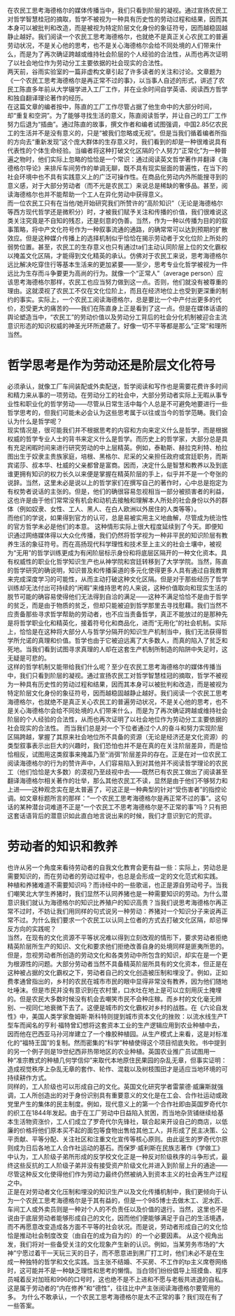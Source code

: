 在农民工思考海德格尔的媒体传播当中，我们只看到阶层的凝视。通过宣扬农民工对哲学智慧桂冠的摘取，哲学不被视为一种具有历史性的劳动过程和结果，因而其本身可以被批判和改造，而是被视为特定阶层文化身份的象征符号，因而越稳固越静止越好。我们阅读一个农民工思考海德格尔，也就绝不是真正关心农民工的普遍劳动状况，不是关心他的思考，也不是关心海德格尔会给不同处境的人们带来什么，而是为了再次确证跨越或维持社会阶层的个人经验的合法性，从而也再次证明了以社会地位作为劳动分工主要依据的社会现实的合法性。  
两天前，谷雨实验室的一篇非虚构文章引起了许多读者的关注和讨论。文章题为《一个农民工思考海德格尔是再正常不过的事》，以当事人自述的形式，讲述了农民工陈直多年前从大学辍学进入工厂工作，并在业余时间自学英语、阅读西方哲学和独自翻译理论著作的经历。  
在这篇文章的编者按中，陈直的工厂工作尽管占据了他生命中的大部分时间，却“重复和空洞”。为了能够寻找生活的意义，陈直阅读哲学，并让自己的工厂工作努力后退为“插曲”。通过陈直的故事，撰文作者和编者试图强调，中国2.85亿农民工的生活并不是没有意义的，只是“被我们忽略或无视”。但是当我们循着编者所指的方向去“重新发现”这个庞大群体的生存意义时，我们看到的却是一种很难说具有代表性的个体生命经验。当编者将这种打破文化区隔的个人努力“正常化”为一种普遍之物时，他们实际上忽略的恰恰是一个常识：通过阅读英文哲学著作并翻译《海德格尔导论》来排斥车间劳作的单调无聊，既不具有现实层面的普遍性，在当下的社会环境中也不具有实践意义上的广泛可操作性。在商品化劳动内外所能搜寻到的意义感，对于大部分劳动者（而不光是农民工）来说总是稀缺的奢侈品。甚至，阅读海德格尔也并不能帮助一个工人在异化劳动中获得意义。  
而一位农民工只有在当他/她开始研究我们所赞许的“高阶知识”（无论是海德格尔等西方现代哲学还是微积分）时，才被我们赋予关注和传播的价值，我们很难说这类关注究竟是不自知的残忍，还是刻意的伪善。当然，作为一种以传播为目的的叙事策略，将中产文化符号作为一种叙事流通的通路，的确常常可以达到预期的扩散效应。但是这种媒介传播上的选择机制似乎恰恰在揭示劳动者于文化位阶上所处的弱势位置。甚至，农民工的生存意义也只有通过ta们主动认同阶层上位的文化霸权以掩盖文化区隔，才能得到文化精英的承认。仿佛对于农民工来说，思考海德格尔远比解决吃穿住行等基本生活来的更加紧要——至少，思考专业化哲学被视为一件远比为生存而斗争要更为高尚的行为。就像一个“正常人”（average person）应该思考海德格尔那样，农民工也应当努力做到这一点。否则，他们就没有被尊重的理由。这就漠视了农民工不仅在文化位阶上，而且在经济地位上也受到更深重的制约的事实。实际上，一个农民工阅读海德格尔，总是要比一个中产付出更多的代价，忍受更大的痛苦的——我们在陈直身上正是看到了这一点。但是在媒体话语的舆论塑造当中，“农民工”的劳动价值以及劳动分工背后的社会分化机制被迎合主流意识形态的知识权威的神圣光环所遮蔽了。好像一切不平等都是那么“正常”和理所当然。  

# 哲学思考是作为劳动还是阶层文化符号
必须承认，就像工厂车间装配或外卖配送，哲学阅读和写作也是需要花费许多时间和精力来从事的一项劳动。在劳动分工的社会中，大部分劳动者实际上无暇从事专业性和职业化的哲学劳动——尽管从日常生活中每个人总是不可避免地要进行一些哲学思考的，但我们可能未必会认为这些思考属于以往或当今的哲学范畴。我们会认为什么是哲学呢？  
现实情况是，很可能我们并不根据思考的内容和方向来定义什么是哲学，而是根据权威的哲学专业人士的背书来定义什么是哲学。而历史上的哲学家，大部分总是具有充足闲暇时间来进行研究劳动的中上层精英。例如，泰勒斯、赫拉克利特、柏拉图出生于奴隶主贵族家庭，培根、黑格尔、尼采的父亲担任政府或宫廷职务，而斯宾诺莎、叔本华、杜威的父亲都曾是富商。因而，决定什么是智慧和教养以及到底谁更拥有知识的权力长久以来便是掌握在精英阶层的手上，似乎并不是一个夸张的说辞。当然，这里未必是说以上的哲学家们在撰写自己的著作时，心中总是抱定为有权势者说话的主张的。但是，他们的确很容易忽视相当一部分被损害者的利益，这也许是由于他们常常没有机会和动机去接触和理解本人所处的社会身份以外的群体（例如奴隶、女性、工人、黑人、在白人欧洲以外居住的人类等等）。  
而他们的学说，如果得到官方的认可，总是易被实用主义地曲解，尽管成为统治性的官方哲学未必是他们的本意。
这种情形实际上很大程度延续到了今天。即便知识通过网络媒体得以大众化传播，我们仍然将哲学视为一种非平民的知识阶层有教养生活的象征符号。而在高扬现代科学理性和技术至上主义的社会土壤中，被视为“无用”的哲学训练更成为有闲阶层标示身份和将底层区隔开的一种文化资本。具有权威性的职业化哲学知识生产也从神学院和宫廷转移到了大学学院。当然，陈直的哲学研究的确说明，知识普及和传播渠道的多元化使得更多人具有通过自我教育来完成深度学习的可能性，从而主动打破这种文化区隔。但是对于那些经历了哲学训练却无法付出可持续的“闲暇”来维持思考的人来说，这种价值取向和现实生活的脱节可能的确容易使得他们无法得到自洽的满足——这种不满足恰恰不是由于哲学的贫乏，而是由于物质的贫乏，但却只能被迫到哲学那里去寻找慰藉。我们当然不应责备那些寻求哲学帮助的劳动者，也不应当责备哲学，真正不能放过的是那种先是将哲学职业化和精英化，接着符号化和商品化，进而“无用化”的社会机制。实际上，恰恰是在这种将大部分人与哲学分隔开的知识生产机制当中，我们无法获得哲学所允诺的真理和价值。哲学也由于它被迫远离了大多数人，而真的陷入了贫乏和死地。当我们看到试图寻求真理的人却在这套生产机制所制造的陷阱中失足时，这无疑是可悲的。  
这样的哲学机制又能带给我们什么呢？至少在农民工思考海德格尔的媒体传播当中，我们只看到阶层的凝视。通过宣扬农民工对哲学智慧桂冠的摘取，哲学不被视为一种具有历史性的劳动过程和结果，因而其本身可以被批判和改造，而是被视为特定阶层文化身份的象征符号，因而越稳固越静止越好。我们阅读一个农民工思考海德格尔，也就绝不是真正关心农民工的普遍劳动状况，不是关心他的思考，也不是关心海德格尔会给不同处境的人们带来什么，而是为了再次确证跨越或维持社会阶层的个人经验的合法性，从而也再次证明了以社会地位作为劳动分工主要依据的社会现实的合法性。
而当我们总是对一个下位者通过个人的奋斗和努力实现阶层区隔跨越，掌握了其原来社会地位所不具备的资源（无论是经济还是文化资源）的类型叙事表示出巨大的兴趣时，我们恐怕也并不是在真的在关注阶层差异，而是恰恰相反，试图用这类叙事来掩盖乃至“消弭”阶层差异的存在。正是在对一位农民工阅读海德格尔的行为的赞许声中，人们容易陷入到对其他并不阅读哲学理论的农民工（他们恰恰是大多数）的漠视乃至歧视中去——既然已有农民工做出了阅读甚至翻译海德格尔相关著作的壮举，那么其他农民工不读，显然是由于他们不够努力和上进——这种观念实在是太普遍了，可这正是一种典型的针对“受伤害者”的指控论调。如文章标题所言的那样：“一个农民工思考海德格尔是再正常不过的事”。这句话的某种潜台词难道不正是“一个农民工不思考海德格尔是不正常的事”吗？只有把这套话语背后的潜意识如此直白地言说出来的时候，我们才意识到它的荒谬。  
# 劳动者的知识和教养
也许从另一个角度来看待劳动者的自我文化教育会更有益一些：实际上，劳动总是需要知识的，而在劳动者的劳动过程中，也总是会形成一定的文化范式和实践。  
种植和养猪难道不需要知识吗？而诗经中的一些歌谣，也正是源自劳动号子。当我们嘲笑北大学生养猪时，我们显然不认同养猪也是一种需要知识的劳动。为什么潜意识我们就认为海德格尔的知识比养殖户的知识高贵？当我们说思考海德格尔再正常不过时，不妨让我们用同样的句式说另一种劳动：养猪对一个知识分子来说再正常不过。为什么我们要求一个农民工以认同上位者的方式去打破文化区隔，却忌惮反方向的实践呢？  
当然，在现有的文化资源不平等状况难以得到立刻改观的情形下，要求劳动者拒绝精英阶层所生产的知识、文化和要求他们拒绝改善自身的处境同样是匪夷所思的。但是，忽视劳动者所创造的劳动文化和各类劳动中所包含的知识，却实在是一个更为根源性的问题。大部分劳动者当然不具备精英阶层所具有的文化资本，但正是在这种被占据的文化霸权之下，劳动者自己的文化创造被压制和埋没了。例如，正如费孝通曾指出的，乡村的农民在城市市民的眼中显得非常没有教养，因为他们随地吐唾沫。但是市民并没有意识到在农村里，口水吐在地上是可以立刻用灰土掩埋的。但是农民大多数时候没有机会去嘲笑市民不会种庄稼。而乡村的文化毫无辨别、一视同仁地衰微下去了。这便是城市的文化霸权对乡村的战胜。在《六论自发性》中，美国人类学家詹姆斯·斯科特则提到城市资本文化的挫败：以流水线生产T型车而闻名的亨利·福特曾幻想将这套资本工业的生产逻辑应用到农业种植中去，因而他在巴西亚马孙河岸建立了一个橡胶种植园。从生产模式上来看，这是对标准化的“福特王国”的复制。然而密集的“科学”种植使得这个项目彻底失败。书中提到的另一个例子则是19世纪西非热带地区的农业种植。英国农业推广员试图用一种“准宗教式的种植几何学信仰”来取代本地原住民果园的杂乱无章，但事实证明：造成视觉秩序上杂乱无章的套作、轮作、混栽以及树枝围田才是适应当地环境的可持续耕作方式。  
同样的，工人阶级也可以形成自己的文化。英国文化研究学者雷蒙德·威廉斯就强调，工人所创造出的对于身份识别具有重要意义的文化是在工会、合作社运动或政党里产生的集体的民主制度。例如，现代意义上的第一个合作社即由英国罗奇代尔的织工在1844年发起。由于在工厂劳动中日益陷入贫困，而当地杂货铺继续给基本生活物资涨价，工人们成立了罗奇代尔先锋社，联合起来开设自己的商店，以低廉的价格将他们原本买不起的面包等食物出售给其他工人，并形成了民主决策、公平贡献、平等分配、关注社区和注重文化宣传等核心原则。由此诞生的罗奇代尔原则成为日后各地工人合作社运动的基石。而保罗·威利斯在民族志著作《学做工》中认为，工人阶级子弟所形成的反学校文化正是一种反对阶级秩序的斗争形式，最终这些反抗的工人阶级子弟并没有接受资产阶级文化并进入到阶层上升的通途——尽管这种反文化使得他们作为劳动力最终仍然被纳入到资本主义的社会再生产过程之中。  
正是在对劳动者文化压制和埋没的知识生产以及文化传播机制中，我们更倾向于认为一个农民工思考海德格尔是于其有益的，但是一个985博士去做木工、泥水匠、车间工人或外卖员则是一种对个人的不负责任以及价值的退行。当然，这里也不是说由于底层劳动者能够形成自己的文化，因而他们便能够满足于自己的生活境遇，而不再愿意改变造成各方面不平等的社会状况。而是说，劳动者形成自己的文化恰恰是推动社会制度改变（由自在的成为自为的）的一个必要因素。
从这个视角出发，我们将对一些备受关注的文化现象产生新的认识。例如，当某劳务市场的“大神”宁愿过着干一天玩三天的日子，而不愿意进到黑厂打工时，他们未必不是在生成一种独特的哲学和文化实践。当主张不结婚、不买房、不工作的tp主义席卷网络时，这可能并不是一种缺乏理性和思考的懒惰。当白领们纷纷倡导上班摸鱼、程序员喊着反对加班和996的口号时，这也绝不是不上进和不愿与老板共进退的自私。这是属于劳动者的“内在修养”和“德性”，往往比中产主张阅读海德格尔要管用的多。
为什么不敢承认，一个农民工思考海德格尔是太不正常的事？我们现在有了一些答案。
